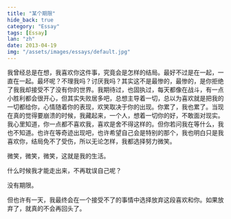 ```yaml
---
title: "某个期限"
hide_back: true
category: "Essay"
tags: [Essay]
lan: "zh"
date: 2013-04-19
img: "/assets/images/essays/default.jpg"
---
```

我曾经总是在想，我喜欢你这件事，究竟会是怎样的结局。最好不过是在一起，一直在一起。最坏呢？不理我吗？讨厌我吗？其实这不是最惨的，最惨的，是你拒绝了我我却接受不了没有你的世界。我期待过，也固执过，每天都像在战斗，有一点小胜利都会很开心，但其实失败居多吧，总想主导着一切，总以为喜欢就是把我的一切都给你，心情随着你的表现，欢笑取决于你的出现。你累了，我也累了。当现在真的觉得要崩溃的时候，我藏起来，一个人，想着一切你的好，不敢面对现实。我心里知道，你一点都不喜欢我，喜欢是舍不得这样的。但你若问我在等什么，我也不知道。也许在等奇迹出现吧，也许希望自己会是特别的那个，我也明白只是我喜欢你，结局免不了受伤，所以无论怎样，我都选择努力微笑。

微笑，微笑，微笑，这就是我的生活。

什么时候我才能走出来，不再耽误自己呢？

没有期限。

但也许有一天，我最终会在一个接受不了的事情中选择放弃这段喜欢和你。如果放弃了，就真的不会再回头了。

